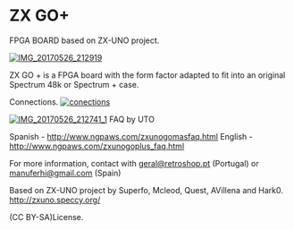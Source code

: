 # ZX GO+
FPGA BOARD based on ZX-UNO project.



<a href='https://postimg.org/image/gi1a48ghb/' target='_blank'><img src='https://s19.postimg.org/43ei3woz7/IMG_20170526_212919.jpg' border='0' alt='IMG_20170526_212919'/></a>

ZX GO + is a FPGA board with the form factor adapted to fit into an original Spectrum 48k or Spectrum + case.

Connections.
<a href='https://postimg.org/image/qznub53sf/' target='_blank'><img src='https://s19.postimg.org/be6ir6rub/conections.jpg' border='0' alt='conections'/></a>

<a href='https://postimg.org/image/73vckg0a7/' target='_blank'><img src='https://s19.postimg.org/hdxrjoq5v/IMG_20170526_212741_1.jpg' border='0' alt='IMG_20170526_212741_1'/></a>
FAQ by UTO

Spanish - http://www.ngpaws.com/zxunogomasfaq.html
English - http://www.ngpaws.com/zxunogoplus_faq.html

For more information, contact with geral@retroshop.pt (Portugal) or manuferhi@gmail.com (Spain)

Based on ZX-UNO project by Superfo, Mcleod, Quest, AVillena and Hark0.
http://zxuno.speccy.org/

(CC BY-SA)License.
